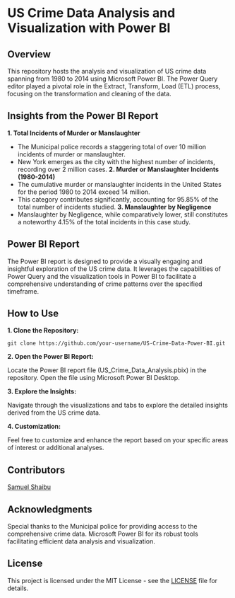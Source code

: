 # US Crime Data Analysis and Visualization with Power BI

## Overview

This repository hosts the analysis and visualization of US crime data spanning from 1980 to 2014 using Microsoft Power BI. The Power Query editor played a pivotal role in the Extract, Transform, Load (ETL) process, focusing on the transformation and cleaning of the data.

## Insights from the Power BI Report
**1. Total Incidents of Murder or Manslaughter**
* The Municipal police records a staggering total of over 10 million incidents of murder or manslaughter.
* New York emerges as the city with the highest number of incidents, recording over 2 million cases.
**2. Murder or Manslaughter Incidents (1980-2014)**
* The cumulative murder or manslaughter incidents in the United States for the period 1980 to 2014 exceed 14 million.
* This category contributes significantly, accounting for 95.85% of the total number of incidents studied.
**3. Manslaughter by Negligence**
* Manslaughter by Negligence, while comparatively lower, still constitutes a noteworthy 4.15% of the total incidents in this case study.
  

## Power BI Report

The Power BI report is designed to provide a visually engaging and insightful exploration of the US crime data. It leverages the capabilities of Power Query and the visualization tools in Power BI to facilitate a comprehensive understanding of crime patterns over the specified timeframe.

## How to Use

**1. Clone the Repository:**


`git clone https://github.com/your-username/US-Crime-Data-Power-BI.git`

**2. Open the Power BI Report:**

Locate the Power BI report file (US_Crime_Data_Analysis.pbix) in the repository.
Open the file using Microsoft Power BI Desktop.

**3. Explore the Insights:**

Navigate through the visualizations and tabs to explore the detailed insights derived from the US crime data.

**4. Customization:**

Feel free to customize and enhance the report based on your specific areas of interest or additional analyses.

## Contributors
[Samuel Shaibu](https://samietex.github.io/)


## Acknowledgments

Special thanks to the Municipal police for providing access to the comprehensive crime data.
Microsoft Power BI for its robust tools facilitating efficient data analysis and visualization.


## License
This project is licensed under the MIT License - see the [LICENSE](/LICENSE.md) file for details.





